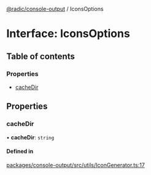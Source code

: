 [@radic/console-output](../README.md) / IconsOptions

# Interface: IconsOptions

## Table of contents

### Properties

- [cacheDir](IconsOptions.md#cachedir)

## Properties

### cacheDir

• **cacheDir**: `string`

#### Defined in

[packages/console-output/src/utils/IconGenerator.ts:17](https://github.com/robinradic/npm-console/blob/10cb77f/packages/console-output/src/utils/IconGenerator.ts#L17)
